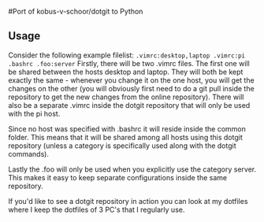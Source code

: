 #Port of kobus-v-schoor/dotgit to Python

## Usage

Consider the following example filelist:
`
.vimrc:desktop,laptop
.vimrc:pi
.bashrc
.foo:server
`
Firstly, there will be two .vimrc files. The first one will be shared between the hosts desktop and laptop. They will both be kept exactly the same - whenever you change it on the one host, you will get the changes on the other (you will obviously first need to do a git pull inside the repository to get the new changes from the online repository). There will also be a separate .vimrc inside the dotgit repository that will only be used with the pi host.

Since no host was specified with .bashrc it will reside inside the common folder. This means that it will be shared among all hosts using this dotgit repository (unless a category is specifically used along with the dotgit commands).

Lastly the .foo will only be used when you explicitly use the category server. This makes it easy to keep separate configurations inside the same repository.

If you'd like to see a dotgit repository in action you can look at my dotfiles where I keep the dotfiles of 3 PC's that I regularly use.

